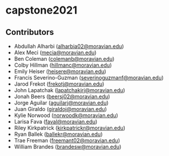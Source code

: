 # capstone2021

## Contributors
* Abdullah Alharbi (alharbia02@moravian.edu)
* Alex Meci (mecia@moravian.edu)
* Ben Coleman (colemanb@moravian.edu)
* Colby Hillman (hillmanc@moravian.edu)
* Emily Heiser (heisere@moravian.edu)
* Francis Severino-Guzman (severinoguzmanf@moravian.edu)
* Jarod Frekot (frekotj@moravian.edu)
* John Lapatchak (lapatchakjrj@moravian.edu)
* Jonah Beers (beersj02@moravian.edu)
* Jorge Aguilar (aguilarj@moravian.edu)
* Juan Giraldo (giraldoj@moravian.edu)
* Kylie Norwood (norwoodk@moravian.edu)
* Larisa Fava (faval@moravian.edu)
* Riley Kirkpatrick (kirkpatrickr@moravian.edu)
* Ryan Ballek (ballekr@moravian.edu)
* Trae Freeman (freemant02@moravian.edu)
* William Brandes (brandesw@moravian.edu)
